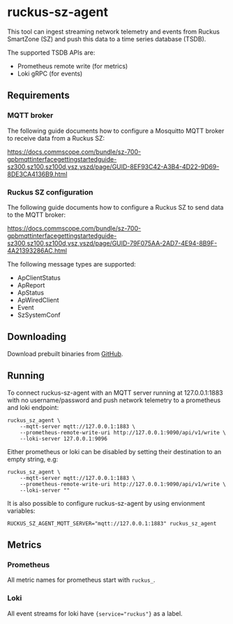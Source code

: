 # ruckus-sz-agent

This tool can ingest streaming network telemetry and events from Ruckus SmartZone (SZ)
and push this data to a time series database (TSDB).

The supported TSDB APIs are:

  * Prometheus remote write (for metrics)
  * Loki gRPC (for events)

## Requirements

### MQTT broker

The following guide documents how to configure a Mosquitto MQTT broker
to receive data from a Ruckus SZ:

https://docs.commscope.com/bundle/sz-700-gpbmqttinterfacegettingstartedguide-sz300,sz100,sz100d,vsz,vszd/page/GUID-8EF93C42-A3B4-4D22-9D69-8DE3CA4136B9.html

### Ruckus SZ configuration

The following guide documents how to configure a Ruckus SZ to send data to the MQTT broker:

https://docs.commscope.com/bundle/sz-700-gpbmqttinterfacegettingstartedguide-sz300,sz100,sz100d,vsz,vszd/page/GUID-79F075AA-2AD7-4E94-8B9F-4A21393286AC.html

The following message types are supported:

  * ApClientStatus
  * ApReport
  * ApStatus
  * ApWiredClient
  * Event
  * SzSystemConf

## Downloading

Download prebuilt binaries from [GitHub](https://github.com/adaricorp/ruckus-sz-agent/releases/latest).

## Running

To connect ruckus-sz-agent with an MQTT server running at 127.0.0.1:1883 with no username/password
and push network telemetry to a prometheus and loki endpoint:

```
ruckus_sz_agent \
    --mqtt-server mqtt://127.0.0.1:1883 \
    --prometheus-remote-write-uri http://127.0.0.1:9090/api/v1/write \
    --loki-server 127.0.0.1:9096
```

Either prometheus or loki can be disabled by setting their destination to an empty string, e.g:

```
ruckus_sz_agent \
    --mqtt-server mqtt://127.0.0.1:1883 \
    --prometheus-remote-write-uri http://127.0.0.1:9090/api/v1/write \
    --loki-server ""
```

It is also possible to configure ruckus-sz-agent by using envionment variables:

```
RUCKUS_SZ_AGENT_MQTT_SERVER="mqtt://127.0.0.1:1883" ruckus_sz_agent
```

## Metrics

### Prometheus

All metric names for prometheus start with `ruckus_`.

### Loki

All event streams for loki have `{service="ruckus"}` as a label.
